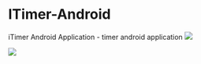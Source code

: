 # ITimer-Android
iTimer Android Application - timer android application
![](https://lh3.googleusercontent.com/-4BlJRxkY5u8/XqYD46bqaAI/AAAAAAAAFCs/khvpJGPerM8rmhjnYiPlJziJc2l-zpyxgCNcBGAsYHQ/s0/icon.JPG)

![](https://lh3.googleusercontent.com/-4FHchcAdVNA/XqYD47BesRI/AAAAAAAAFCw/xjHskxalDVgKctQups2tKDf_9BjNR2kvQCNcBGAsYHQ/s0/Screenshot_2017-04-17-21-24-40.png)
